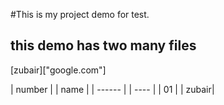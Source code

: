 #This is my project demo for test.
## this demo has two many files
[zubair]["google.com"]

| number | | name  |
| ------ | | ----  |
| 01     | | zubair|  


